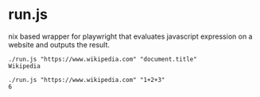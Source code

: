 # run.js

nix based wrapper for playwright that evaluates javascript expression on a website and outputs the result.

```shell
./run.js "https://www.wikipedia.com" "document.title"
Wikipedia

./run.js "https://www.wikipedia.com" "1+2+3"
6
```
